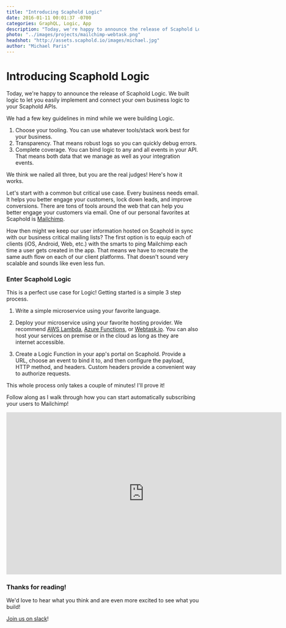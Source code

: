 ```yaml
---
title: "Introducing Scaphold Logic"
date: 2016-01-11 00:01:37 -0700
categories: GraphQL, Logic, App
description: "Today, we're happy to announce the release of Scaphold Logic. We built logic to let you easily implement and connect your own business logic to your Scaphold APIs. Getting started is easy!"
photo: "../images/projects/mailchimp-webtask.png"
headshot: "http://assets.scaphold.io/images/michael.jpg"
author: "Michael Paris"
---
```


# Introducing Scaphold Logic

Today, we're happy to announce the release of Scaphold Logic. We built logic to let
you easily implement and connect your own business logic to your Scaphold APIs.

We had a few key guidelines in mind while we were building Logic.

1) Choose your tooling. You can use whatever tools/stack work best for your business.
2) Transparency. That means robust logs so you can quickly debug errors.
3) Complete coverage. You can bind logic to any and all events in your API. That means both data that we manage as well as your integration events.

We think we nailed all three, but you are the real judges! Here's how it works.

Let's start with a common but critical use case. Every business needs email. It helps you better
engage your customers, lock down leads, and improve conversions. There are tons of tools around the
web that can help you better engage your customers via email. One of our personal favorites at
Scaphold is [Mailchimp](https://mailchimp.com/).

How then might we keep our user information hosted on Scaphold in sync with our business critical
mailing lists? The first option is to equip each of clients (iOS, Android, Web, etc.) with the
smarts to ping Mailchimp each time a user gets created in the app. That means we have to recreate
the same auth flow on each of our client platforms. That doesn't sound very scalable and sounds
like even less fun.

### Enter Scaphold Logic

This is a perfect use case for Logic! Getting started is a simple 3 step process.

1) Write a simple microservice using your favorite language.

2) Deploy your microservice using your favorite hosting provider. We recommend [AWS Lambda](https://aws.amazon.com/lambda/),
[Azure Functions](https://azure.microsoft.com/en-us/services/functions/), or [Webtask.io](https://webtask.io/). You can also
host your services on premise or in the cloud as long as they are internet accessible.

3) Create a Logic Function in your app's portal on Scaphold. Provide a URL, choose an event to bind it to,
and then configure the payload, HTTP method, and headers. Custom headers provide a convenient way to
authorize requests.

This whole process only takes a couple of minutes! I'll prove it!

Follow along as I walk through how you can start automatically subscribing your users to Mailchimp!

<iframe width="720" height="424" src="https://www.youtube.com/embed/hv3FQY6iipQ" frameborder="0" allowfullscreen></iframe>

### Thanks for reading!

We'd love to hear what you think and are even more excited to see what you build!

[Join us on slack](http://slack.scaphold.io)!